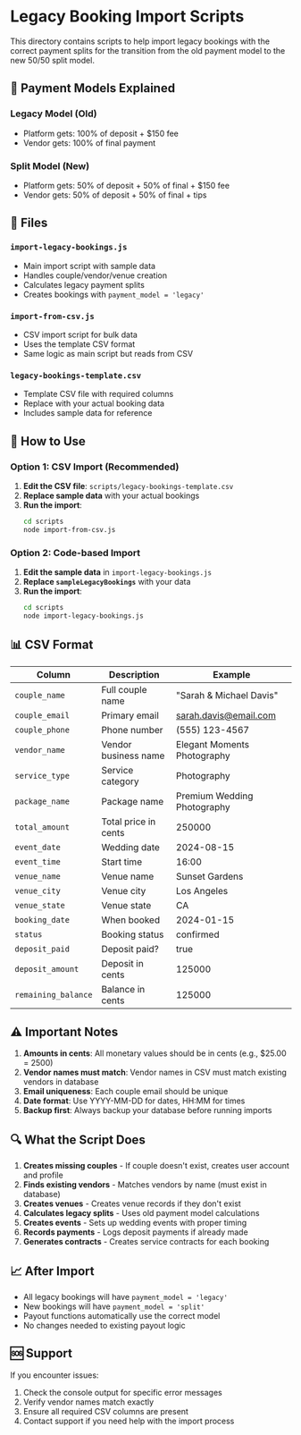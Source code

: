 # Legacy Booking Import Scripts

This directory contains scripts to help import legacy bookings with the correct payment splits for the transition from the old payment model to the new 50/50 split model.

## 🎯 **Payment Models Explained**

### **Legacy Model (Old)**
- Platform gets: 100% of deposit + $150 fee
- Vendor gets: 100% of final payment

### **Split Model (New)** 
- Platform gets: 50% of deposit + 50% of final + $150 fee
- Vendor gets: 50% of deposit + 50% of final + tips

## 📁 **Files**

### `import-legacy-bookings.js`
- Main import script with sample data
- Handles couple/vendor/venue creation
- Calculates legacy payment splits
- Creates bookings with `payment_model = 'legacy'`

### `import-from-csv.js`
- CSV import script for bulk data
- Uses the template CSV format
- Same logic as main script but reads from CSV

### `legacy-bookings-template.csv`
- Template CSV file with required columns
- Replace with your actual booking data
- Includes sample data for reference

## 🚀 **How to Use**

### **Option 1: CSV Import (Recommended)**
1. **Edit the CSV file**: `scripts/legacy-bookings-template.csv`
2. **Replace sample data** with your actual bookings
3. **Run the import**:
   ```bash
   cd scripts
   node import-from-csv.js
   ```

### **Option 2: Code-based Import**
1. **Edit the sample data** in `import-legacy-bookings.js`
2. **Replace `sampleLegacyBookings`** with your data
3. **Run the import**:
   ```bash
   cd scripts
   node import-legacy-bookings.js
   ```

## 📊 **CSV Format**

| Column | Description | Example |
|--------|-------------|---------|
| `couple_name` | Full couple name | "Sarah & Michael Davis" |
| `couple_email` | Primary email | sarah.davis@email.com |
| `couple_phone` | Phone number | (555) 123-4567 |
| `vendor_name` | Vendor business name | Elegant Moments Photography |
| `service_type` | Service category | Photography |
| `package_name` | Package name | Premium Wedding Photography |
| `total_amount` | Total price in cents | 250000 |
| `event_date` | Wedding date | 2024-08-15 |
| `event_time` | Start time | 16:00 |
| `venue_name` | Venue name | Sunset Gardens |
| `venue_city` | Venue city | Los Angeles |
| `venue_state` | Venue state | CA |
| `booking_date` | When booked | 2024-01-15 |
| `status` | Booking status | confirmed |
| `deposit_paid` | Deposit paid? | true |
| `deposit_amount` | Deposit in cents | 125000 |
| `remaining_balance` | Balance in cents | 125000 |

## ⚠️ **Important Notes**

1. **Amounts in cents**: All monetary values should be in cents (e.g., $25.00 = 2500)
2. **Vendor names must match**: Vendor names in CSV must match existing vendors in database
3. **Email uniqueness**: Each couple email should be unique
4. **Date format**: Use YYYY-MM-DD for dates, HH:MM for times
5. **Backup first**: Always backup your database before running imports

## 🔍 **What the Script Does**

1. **Creates missing couples** - If couple doesn't exist, creates user account and profile
2. **Finds existing vendors** - Matches vendors by name (must exist in database)
3. **Creates venues** - Creates venue records if they don't exist
4. **Calculates legacy splits** - Uses old payment model calculations
5. **Creates events** - Sets up wedding events with proper timing
6. **Records payments** - Logs deposit payments if already made
7. **Generates contracts** - Creates service contracts for each booking

## 📈 **After Import**

- All legacy bookings will have `payment_model = 'legacy'`
- New bookings will have `payment_model = 'split'`
- Payout functions automatically use the correct model
- No changes needed to existing payout logic

## 🆘 **Support**

If you encounter issues:
1. Check the console output for specific error messages
2. Verify vendor names match exactly
3. Ensure all required CSV columns are present
4. Contact support if you need help with the import process